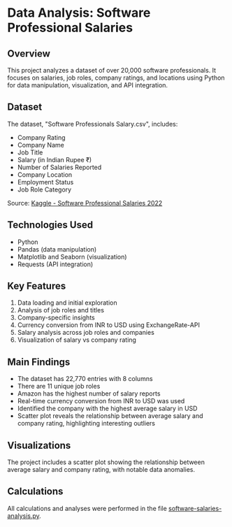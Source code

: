 # Data Analysis: Software Professional Salaries

## Overview
This project analyzes a dataset of over 20,000 software professionals. It focuses on salaries, job roles, company ratings, and locations using Python for data manipulation, visualization, and API integration.

## Dataset
The dataset, "Software Professionals Salary.csv", includes:
- Company Rating
- Company Name
- Job Title
- Salary (in Indian Rupee ₹)
- Number of Salaries Reported
- Company Location
- Employment Status
- Job Role Category

Source: [Kaggle - Software Professional Salaries 2022](https://www.kaggle.com/datasets/iamsouravbanerjee/software-professional-salaries-2022?search=salary)

## Technologies Used
- Python
- Pandas (data manipulation)
- Matplotlib and Seaborn (visualization)
- Requests (API integration)

## Key Features
1. Data loading and initial exploration
2. Analysis of job roles and titles
3. Company-specific insights
4. Currency conversion from INR to USD using ExchangeRate-API
5. Salary analysis across job roles and companies
6. Visualization of salary vs company rating

## Main Findings
- The dataset has 22,770 entries with 8 columns
- There are 11 unique job roles
- Amazon has the highest number of salary reports
- Real-time currency conversion from INR to USD was used
- Identified the company with the highest average salary in USD
- Scatter plot reveals the relationship between average salary and company rating, highlighting interesting outliers

## Visualizations
The project includes a scatter plot showing the relationship between average salary and company rating, with notable data anomalies.

## Calculations
All calculations and analyses were performed in the file [software-salaries-analysis.py](/software-salaries-analysis.py).
